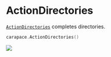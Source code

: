 # ActionDirectories

[`ActionDirectories`] completes directories.

```go
carapace.ActionDirectories()
```

![](./actionDirectories.cast)

[`ActionDirectories`]:https://pkg.go.dev/github.com/carapace-sh/carapace#ActionDirectories

